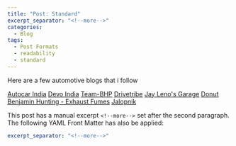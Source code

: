 ```yaml
---
title: "Post: Standard"
excerpt_separator: "<!--more-->"
categories:
  - Blog
tags:
  - Post Formats
  - readability
  - standard
---
```


Here are a few automotive blogs that i follow 

[Autocar India](https://www.youtube.com/@autocarindia1)
[Devo India](https://www.youtube.com/@devoIndia)
[Team-BHP](https://www.team-bhp.com/)
[Drivetribe](https://www.youtube.com/@Drivetribe)
[Jay Leno's Garage](https://www.youtube.com/@jaylenosgarage)
[Donut](https://www.youtube.com/@Donut)
[Benjamin Hunting - Exhaust Fumes](https://benjaminhunting.com/category/exhaust-fumes/)
[Jalopnik](https://jalopnik.com/)


<!--more-->

This post has a manual excerpt `<!--more-->` set after the second paragraph. The following YAML Front Matter has also be applied:

```yaml
excerpt_separator: "<!--more-->"
```


